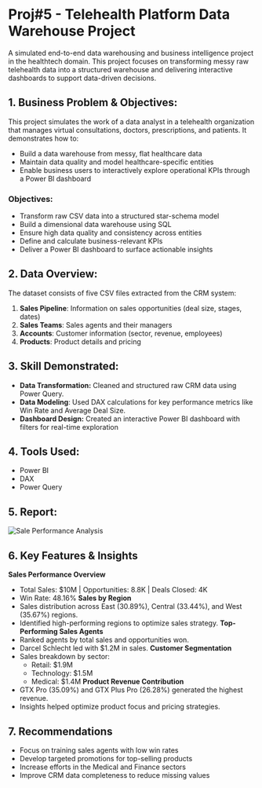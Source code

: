 # Proj#5 - Telehealth Platform Data Warehouse Project
A simulated end-to-end data warehousing and business intelligence project in the healthtech domain. This project focuses on transforming messy raw telehealth data into a structured warehouse and delivering interactive dashboards to support data-driven decisions.

## 1.	Business Problem & Objectives:
This project simulates the work of a data analyst in a telehealth organization that manages virtual consultations, doctors, prescriptions, and patients. It demonstrates how to:
- Build a data warehouse from messy, flat healthcare data  
- Maintain data quality and model healthcare-specific entities  
- Enable business users to interactively explore operational KPIs through a Power BI dashboard  

### Objectives: 
- Transform raw CSV data into a structured star-schema model  
- Build a dimensional data warehouse using SQL  
- Ensure high data quality and consistency across entities  
- Define and calculate business-relevant KPIs  
- Deliver a Power BI dashboard to surface actionable insights 

## 2.	Data Overview:
The dataset consists of five CSV files extracted from the CRM system:
1. **Sales Pipeline**: Information on sales opportunities (deal size, stages, dates)
2. **Sales Teams**: Sales agents and their managers
3. **Accounts**: Customer information (sector, revenue, employees)
4. **Products**: Product details and pricing

## 3.	Skill Demonstrated:
- **Data Transformation:** Cleaned and structured raw CRM data using Power Query.
- **Data Modeling**: Used DAX calculations for key performance metrics like Win Rate and Average Deal Size.
- **Dashboard Design:** Created an interactive Power BI dashboard with filters for real-time exploration

## 4.	Tools Used:
- Power BI
- DAX
- Power Query
## 5.	Report:
![Sale Performance Analysis](https://github.com/user-attachments/assets/a610438f-423f-4e25-aa92-5b3b2b14cbf2)

## 6.	Key Features & Insights
**Sales Performance Overview**
- Total Sales: $10M | Opportunities: 8.8K | Deals Closed: 4K
- Win Rate: 48.16%
**Sales by Region**
- Sales distribution across East (30.89%), Central (33.44%), and West (35.67%) regions.
- Identified high-performing regions to optimize sales strategy.
**Top-Performing Sales Agents**
- Ranked agents by total sales and opportunities won.
- Darcel Schlecht led with $1.2M in sales.
**Customer Segmentation**
- Sales breakdown by sector:
  - Retail: $1.9M
  - Technology: $1.5M
  - Medical: $1.4M
**Product Revenue Contribution**
- GTX Pro (35.09%) and GTX Plus Pro (26.28%) generated the highest revenue.
- Insights helped optimize product focus and pricing strategies.

## 7. Recommendations
- Focus on training sales agents with low win rates
- Develop targeted promotions for top-selling products
- Increase efforts in the Medical and Finance sectors
- Improve CRM data completeness to reduce missing values

